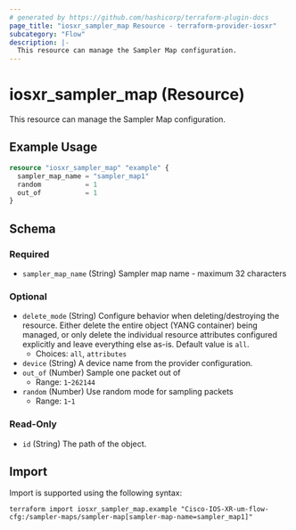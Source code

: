 ```yaml
---
# generated by https://github.com/hashicorp/terraform-plugin-docs
page_title: "iosxr_sampler_map Resource - terraform-provider-iosxr"
subcategory: "Flow"
description: |-
  This resource can manage the Sampler Map configuration.
---
```


# iosxr_sampler_map (Resource)

This resource can manage the Sampler Map configuration.

## Example Usage

```terraform
resource "iosxr_sampler_map" "example" {
  sampler_map_name = "sampler_map1"
  random           = 1
  out_of           = 1
}
```

<!-- schema generated by tfplugindocs -->
## Schema

### Required

- `sampler_map_name` (String) Sampler map name - maximum 32 characters

### Optional

- `delete_mode` (String) Configure behavior when deleting/destroying the resource. Either delete the entire object (YANG container) being managed, or only delete the individual resource attributes configured explicitly and leave everything else as-is. Default value is `all`.
  - Choices: `all`, `attributes`
- `device` (String) A device name from the provider configuration.
- `out_of` (Number) Sample one packet out of
  - Range: `1`-`262144`
- `random` (Number) Use random mode for sampling packets
  - Range: `1`-`1`

### Read-Only

- `id` (String) The path of the object.

## Import

Import is supported using the following syntax:

```shell
terraform import iosxr_sampler_map.example "Cisco-IOS-XR-um-flow-cfg:/sampler-maps/sampler-map[sampler-map-name=sampler_map1]"
```
